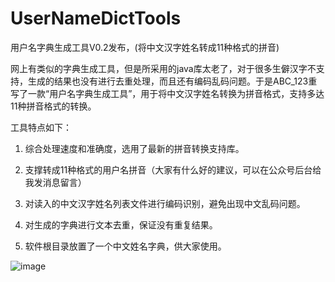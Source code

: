 # UserNameDictTools
用户名字典生成工具V0.2发布，(将中文汉字姓名转成11种格式的拼音)

网上有类似的字典生成工具，但是所采用的java库太老了，对于很多生僻汉字不支持，生成的结果也没有进行去重处理，而且还有编码乱码问题。于是ABC_123重写了一款“用户名字典生成工具”，用于将中文汉字姓名转换为拼音格式，支持多达11种拼音格式的转换。

工具特点如下：

1.  综合处理速度和准确度，选用了最新的拼音转换支持库。

2.  支撑转成11种格式的用户名拼音（大家有什么好的建议，可以在公众号后台给我发消息留言）

3.  对读入的中文汉字姓名列表文件进行编码识别，避免出现中文乱码问题。

4.  对生成的字典进行文本去重，保证没有重复结果。

5.  软件根目录放置了一个中文姓名字典，供大家使用。

![image](https://github.com/abc123info/UserNameDictTools/assets/143333826/22d70d95-e85c-42e8-be2d-4d7653255439)
